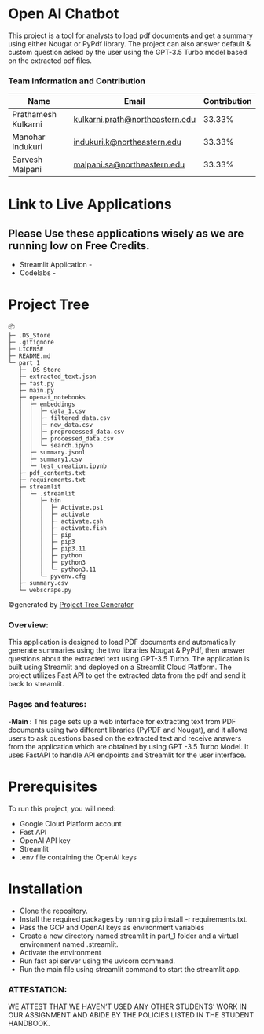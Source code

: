 # Open AI Chatbot

This project is a tool for analysts to load pdf documents and get a summary using either Nougat or PyPdf library. The project can also answer default & custom question asked by the user using the GPT-3.5 Turbo model based on the extracted pdf files.

### Team Information and Contribution 

Name | Email | Contribution 
--- | --- | --- |
Prathamesh Kulkarni |kulkarni.prath@northeastern.edu| 33.33% 
Manohar Indukuri |indukuri.k@northeastern.edu| 33.33% 
Sarvesh Malpani | malpani.sa@northeastern.edu | 33.33% 


# Link to Live Applications
## Please Use these applications wisely as we are running low on Free Credits. 
- Streamlit Application - 
- Codelabs - 

# Project Tree
```
📦 
├─ .DS_Store
├─ .gitignore
├─ LICENSE
├─ README.md
└─ part_1
   ├─ .DS_Store
   ├─ extracted_text.json
   ├─ fast.py
   ├─ main.py
   ├─ openai_notebooks
   │  ├─ embeddings
   │  │  ├─ data_1.csv
   │  │  ├─ filtered_data.csv
   │  │  ├─ new_data.csv
   │  │  ├─ preprocessed_data.csv
   │  │  ├─ processed_data.csv
   │  │  └─ search.ipynb
   │  ├─ summary.jsonl
   │  ├─ summary1.csv
   │  └─ test_creation.ipynb
   ├─ pdf_contents.txt
   ├─ requirements.txt
   ├─ streamlit
   │  └─ .streamlit
   │     ├─ bin
   │     │  ├─ Activate.ps1
   │     │  ├─ activate
   │     │  ├─ activate.csh
   │     │  ├─ activate.fish
   │     │  ├─ pip
   │     │  ├─ pip3
   │     │  ├─ pip3.11
   │     │  ├─ python
   │     │  ├─ python3
   │     │  └─ python3.11
   │     └─ pyvenv.cfg
   ├─ summary.csv
   └─ webscrape.py
```
©generated by [Project Tree Generator](https://woochanleee.github.io/project-tree-generator)

### Overview:

This application is designed to load PDF documents and automatically generate summaries using the two libraries Nougat & PyPdf, then answer questions about the extracted text using GPT-3.5 Turbo. The application is built using Streamlit and deployed on a Streamlit Cloud Platform. The project utilizes Fast API to get the extracted data from the pdf and send it back to streamlit.

### Pages and features:

-**Main :** This page sets up a web interface for extracting text from PDF documents using two different libraries (PyPDF and Nougat), and it allows users to ask questions based on the extracted text and receive answers from the application which are obtained by using GPT -3.5 Turbo Model. It uses FastAPI to handle API endpoints and Streamlit for the user interface.


# Prerequisites

To run this project, you will need:

- Google Cloud Platform account
- Fast API
- OpenAI API key
- Streamlit
- .env file containing the OpenAI keys

# Installation

- Clone the repository.
- Install the required packages by running pip install -r requirements.txt.
- Pass the GCP and OpenAI keys as environment variables
- Create a new directory named streamlit in part_1 folder and a virtual environment named .streamlit.
- Activate the environment
- Run fast api server using the uvicorn command.
- Run the main file using streamlit command to start the streamlit app.

### ATTESTATION:
WE ATTEST THAT WE HAVEN’T USED ANY OTHER STUDENTS’ WORK IN OUR ASSIGNMENT AND ABIDE BY THE POLICIES LISTED IN THE STUDENT HANDBOOK.
